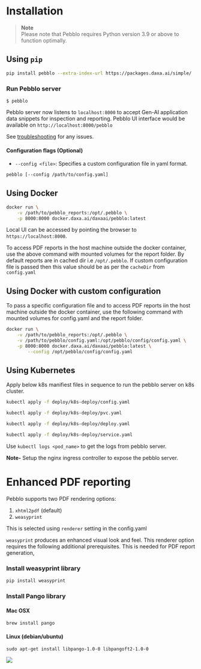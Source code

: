 # Installation

> **Note**  
> Please note that Pebblo requires Python version 3.9 or above to function optimally.

## Using `pip`

```bash
pip install pebblo --extra-index-url https://packages.daxa.ai/simple/
```

### Run Pebblo server

```
$ pebblo
```

Pebblo server now listens to `localhost:8000` to accept Gen-AI application data snippets for inspection and reporting.
Pebblo UI interface would be available on `http://localhost:8000/pebblo`

See [troubleshooting](troubleshooting.md) for any issues.

#### Configuration flags (Optional)

- `--config <file>`: Specifies a custom configuration file in yaml format.

```bash
pebblo [--config /path/to/config.yaml]
```


## Using Docker 

```bash
docker run \
    -v /path/to/pebblo_reports:/opt/.pebblo \
    -p 8000:8000 docker.daxa.ai/daxaai/pebblo:latest
```

Local UI can be accessed by pointing the browser to `https://localhost:8000`.

To access PDF reports in the host machine outside the docker container, use the above command with mounted volumes for the report folder. By default reports are in cached dir i.e `/opt/.pebblo`. If custom configuration file is passed then this value should be as per the `cacheDir` from `config.yaml` 

## Using Docker with custom configuration

To pass a specific configuration file and to access PDF reports iin the host machine outside the docker container, use the following command with mounted volumes for config.yaml and the report folder.

```bash
docker run \
    -v /path/to/pebblo_reports:/opt/.pebblo \
    -v /path/to/pebblo/config.yaml:/opt/pebblo/config/config.yaml \
    -p 8000:8000 docker.daxa.ai/daxaai/pebblo:latest \
        --config /opt/pebblo/config/config.yaml
```


## Using Kubernetes
Apply below k8s manifiest files in sequence to run the pebblo server on k8s cluster. 
```bash
kubectl apply -f deploy/k8s-deploy/config.yaml

kubectl apply -f deploy/k8s-deploy/pvc.yaml

kubectl apply -f deploy/k8s-deploy/deploy.yaml

kubectl apply -f deploy/k8s-deploy/service.yaml
```
Use `kubectl logs <pod_name>` to get the logs from pebblo server. 

**Note-** Setup the nginx ingress controller to expose the pebblo server.

# Enhanced PDF reporting

Pebblo supports two PDF rendering options:

1. `xhtml2pdf` (default)
1. `weasyprint`

This is selected using `renderer` setting in the config.yaml

`weasyprint` produces an enhanced visual look and feel. This renderer option requires the following additional prerequisites. This is needed for PDF report generation,

### Install weasyprint library

```sh
pip install weasyprint
```

### Install Pango library

#### Mac OSX

```
brew install pango
```

#### Linux (debian/ubuntu)

```
sudo apt-get install libpango-1.0-0 libpangoft2-1.0-0
```

<img referrerpolicy="no-referrer-when-downgrade" src="https://static.scarf.sh/a.png?x-pxid=ebe2593f-57f9-4e35-9b17-da30daa6c509" />
